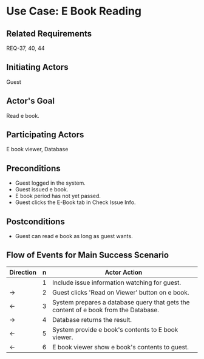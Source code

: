 # Use Case: E Book Reading

## **Related Requirements**

REQ-37, 40, 44

## **Initiating Actors**

Guest

## **Actor's Goal**

Read e book.

## **Participating Actors**

E book viewer, Database

## **Preconditions**

- Guest logged in the system.
- Guest issued e book.
- E book period has not yet passed.
- Guest clicks the E-Book tab in Check Issue Info.

## **Postconditions**

- Guest can read e book as long as guest wants.

## Flow of Events for Main Success Scenario

| Direction | n   | Actor Action                                                                        |
| --------- | --- | ----------------------------------------------------------------------------------- |
|           | 1   | Include issue information watching for guest.                                       |
| →         | 2   | Guest clicks 'Read on Viewer' button on e book.                                     |
| ←         | 3   | System prepares a database query that gets the content of e book from the Database. |
| →         | 4   | Database returns the result.                                                        |
| ←         | 5   | System provide e book's contents to E book viewer.                                  |
| ←         | 6   | E book viewer show e book's contents to guest.                                      |
